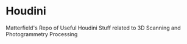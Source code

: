 # Houdini
Matterfield's Repo of Useful Houdini Stuff related to 3D Scanning and Photogrammetry Processing
